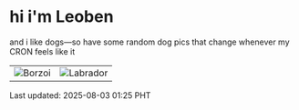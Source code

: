 # hi i'm Leoben

and i like dogs—so have some random dog pics that change whenever my CRON feels like it

|  |  |
|--------|----------|
| ![Borzoi](https://random-dog-vercel.vercel.app/api/random-borzoi?v=1754155515) | ![Labrador](https://random-dog-vercel.vercel.app/api/random-labrador?v=1754155515) |

Last updated: 2025-08-03 01:25 PHT
